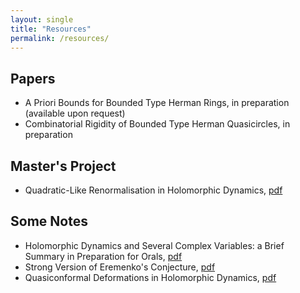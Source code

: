 ```yaml
---
layout: single
title: "Resources"
permalink: /resources/
---
```


## Papers
  * A Priori Bounds for Bounded Type Herman Rings, in preparation (available upon request)
  * Combinatorial Rigidity of Bounded Type Herman Quasicircles, in preparation

## Master's Project
  * Quadratic-Like Renormalisation in Holomorphic Dynamics, [pdf](/files/masters-thesis.pdf)

## Some Notes
  * Holomorphic Dynamics and Several Complex Variables: a Brief Summary in Preparation for Orals, [pdf](/files/orals-summary.pdf)
  * Strong Version of Eremenko's Conjecture, [pdf](/files/eremenko-lyubich-class.pdf)
  * Quasiconformal Deformations in Holomorphic Dynamics, [pdf](/files/quasiconformal-deformations.pdf)
